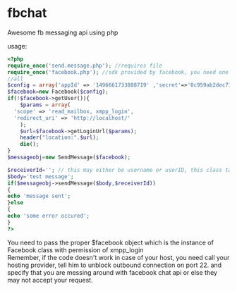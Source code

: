 fbchat
======

Awesome fb messaging api using php

usage:
```php
<?php
require_once('send.message.php'); //requires file
require_once('facebook.php'); //sdk provided by facebook, you need one for tokens and
//all
$config = array('appId' => '1496661733888719' ,'secret'=>'0c959ab2dec71c5a53aab1cd64751223' );
$facebook=new Facebook($config);
if(!$facebook->getUser()){
	$params = array(
  'scope' => 'read_mailbox, xmpp_login',
  'redirect_uri' => 'http://localhost/'
	);
	$url=$facebook->getLoginUrl($params);
	header("location:".$url);
	die();
}
$messageobj=new SendMessage($facebook);

$receiverId=''; // this may either be username or userID, this class takes care of both the //cases
$body='test message';
if($messageobj->sendMessage($body,$receiverId))
{
echo 'message sent';
}else
{
echo 'some error occured';
}
?>
```
You need to pass the proper $facebook object which is the instance of Facebook class with permission of xmpp_login<br />
Remember, if the code doesn't work in case of your host, you need call your hosting provider, tell him to unblock outbound connection on port 22. and specify that you are messing around with facebook chat api or else they may not accept your request.
